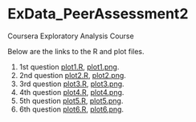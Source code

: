 # ExData_PeerAssessment2
Coursera Exploratory Analysis Course

Below are the links to the R and plot files. 

1) 1st question [plot1.R](./plot1.R), [plot1.png](./plot1.png).  
2) 2nd question [plot2.R](./plot2.R), [plot2.png](./plot2.png).  
3) 3rd question [plot3.R](./plot3.R), [plot3.png](./plot3.png).  
4) 4th question [plot4.R](./plot4.R), [plot4.png](./plot4.png).  
5) 5th question [plot5.R](./plot5.R), [plot5.png](./plot5.png).  
6) 6th question [plot6.R](./plot6.R), [plot6.png](./plot6.png).  